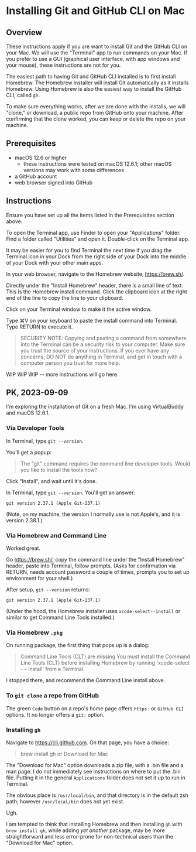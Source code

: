 # Installing Git and GitHub CLI on Mac

## Overview

These instructions apply if you are want to install Git and the GitHub CLI on your Mac. We will use the "Terminal" app to run commands on your Mac. If you prefer to use a GUI (graphical user interface, with app windows and your mouse), these instructions are not for you.

The easiest path to having Git and GitHub CLI installed is to first install Homebrew. The Homebrew installer will install Git automatically as it installs Homebrew. Using Homebrew is also the easiest way to install the GitHub CLI, called `gh`.

To make sure everything works, after we are done with the installs, we will "clone," or download, a public repo from GitHub onto your machine. After confirming that the clone worked, you can keep or delete the repo on your machine.

## Prerequisites

- macOS 12.6 or higher
	- these instructions were tested on macOS 12.6.1; other macOS versions may work with some differences
- a GitHub account
- web browser signed into GitHub

## Instructions

Ensure you have set up all the items listed in the Prerequisites section above.

To open the Terminal app, use Finder to open your "Applications" folder. Find a folder called "Utilities" and open it. Double-click on the Terminal app.

It may be easier for you to find Terminal the next time if you drag the Terminal icon in your Dock from the right side of your Dock into the middle of your Dock with your other main apps.

In your web browser, navigate to the Homebrew website, <https://brew.sh/>.

Directly under the "Install Homebrew" header, there is a small line of text. This is the Homebrew install command. Click the clipboard icon at the right end of the line to copy the line to your clipboard.

Click on your Terminal window to make it the active window.

Type ⌘V on your keyboard to paste the install command into Terminal. Type RETURN to execute it.

> SECURITY NOTE: Copying and pasting a command from somewhere into the Terminal can be a security risk to your computer. Make sure you trust the source of your instructions. If you ever have any concerns, DO NOT do anything in Terminal, and get in touch with a computer person you trust for more help.


WIP WIP WIP -- more instructions will go here.

## PK, 2023-09-09

I'm exploring the installation of Git on a fresh Mac. I'm using VirtualBuddy and macOS 12.6.1.

### Via Developer Tools

In Terminal, type `git --version`.

You'll get a popup:

> The "git" command requires the command line developer tools. Would you like to install the tools now?

Click "Install", and wait until it's done.

In Terminal, type `git --version`. You'll get an answer:

`git version 2.37.1 (Apple Git-137.1)`

(Note, on my machine, the version I normally use is not Apple's, and it is version 2.38.1.)
### Via Homebrew and Command Line

Worked great.

Go <https://brew.sh/>, copy the command line under the "Install Homebrew" header, paste into Terminal, follow prompts. (Asks for confirmation via RETURN, needs account password a couple of times, prompts you to set up environment for your shell.)

After setup, `git --version` returns:

`git version 2.37.1 (Apple Git-137.1)`

(Under the hood, the Homebrew installer uses `xcode-select--install` or similar to get Command Line Tools installed.)

### Via Homebrew `.pkg`

On running package, the first thing that pops up is a dialog:

> Command Line Tools (CLT) are missing
> You must install the Command Line Tools (CLT) before installing Homebrew by running 'xcode-select - - install' from a Terminal.

I stopped there, and recommend the Command Line install above.
### To `git clone` a repo from GitHub

The green `Code` button on a repo's home page offers `https:` or `GitHub CLI` options. It no longer offers a `git:` option.

### Installing `gh`

Navigate to <https://cli.github.com>. On that page, you have a choice:

> brew install gh or Download for Mac

The "Download for Mac" option downloads a zip file, with a .bin file and a man page. I do not immediately see instructions on where to put the .bin file. Putting it in the general `Applications` folder does not set it up to run in Terminal.

The obvious place is `/usr/local/bin`, and that directory is in the default zsh path; however `/usr/local/bin` does not yet exist.

Ugh.

I am tempted to think that installing Homebrew and then installing `gh` with `brew install gh`, while adding *yet another* package, may be more straightforward and less error-prone for non-technical users than the "Download for Mac" option.
